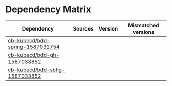 # Dependency Matrix

Dependency | Sources | Version | Mismatched versions
---------- | ------- | ------- | -------------------
[cb-kubecd/bdd-spring-1587032754](https://github.com/cb-kubecd/bdd-spring-1587032754.git) |  | []() | 
[cb-kubecd/bdd-gh-1587033852](https://github.com/cb-kubecd/bdd-gh-1587033852.git) |  | []() | 
[cb-kubecd/bdd-sbhg-1587033852](https://github.com/cb-kubecd/bdd-sbhg-1587033852.git) |  | []() | 
